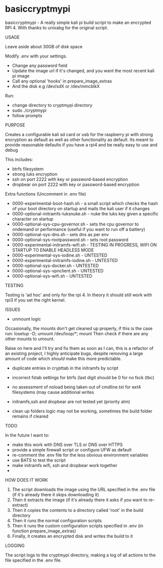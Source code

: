 # basiccryptmypi
basiccryptmypi - A really simple kali pi build script to make an encrypted RPi 4. With thanks to unixabg for the original script.

USAGE

Leave aside about 30GB of disk space 

Modify .env with your settings. 
- Change any password field 
- Update the image url if it's changed, and you want the most recent kali pi image
- Call any optional 'hooks' in prepare_image_extras
- And the disk e.g /dev/sdX or /dev/mmcblkX

Run: 
- change directory to cryptmypi directory
- sudo ./cryptmypi
- follow prompts

PURPOSE

Creates a configurable kali sd card or usb for the raspberry pi with strong encryption as default as well as other functionality as default.
Its meant to provide reasonable defaults if you have a rpi4 and be really easy to use and debug

This includes:
- btrfs filesystem
- strong luks encryption
- ssh on port 2222 with key or password-based encryption
- dropbear on port 2222 with key or password-based encryption

Extra functions (Uncomment in .env file)

- 0000-experimental-boot-hash.sh - a small script which checks the hash of your boot directory on startup and mails the kali user if it changes
- 0000-optional-initramfs-luksnuke.sh - nuke the luks key given a specific character on startup
- 0000-optional-sys-cpu-governor.sh - sets the cpu governor to ondemand or performance (useful if you want to run off a battery)
- 0000-optional-sys-dns.sh - sets dns as per env
- 0000-optional-sys-rootpassword.sh - sets root password
- 0000-experimental-initramfs-wifi.sh - TESTING IN PROGRESS, WIFI ON STARTUP TO ENABLE HEADLESS MODE
- 0000-experimental-sys-iodine.sh - UNTESTED
- 0000-experimental-initramfs-iodine.sh - UNTESTED
- 0000-optional-sys-docker.sh - UNTESTED
- 0000-optional-sys-vpnclient.sh - UNTESTED
- 0000-optional-sys-wifi.sh - UNTESTED

TESTING

Testing is 'ad hoc' and only for the rpi 4. In theory it should still work with rpi3 if you set the right kernel.

ISSUES

- unmount logic

Occasionally, the mounts don't get cleaned up properly, if this is the case run: losetup -D; umount /dev/loop/*; mount
Then check if there are any other mounts to umount.

Raise on here and I'll try and fix them as soon as I can, this is a refactor of an existing project, 
I highly anticipate bugs, despite removing a large amount of code which *should* make this more predictable.

- duplicate entries in crypttab in the initramfs by script

- incorrect fstab settings for btrfs (last digit should be 0 for no fsck (tbc)

- no assessment of noload being taken out of cmdline.txt for ext4 filesystems (may cause additional writes

- initramfs,ssh and dropbear are not tested yet (priority atm)

- clean up folders logic may not be working, sometimes the build folder remains if cleared

TODO

In the future I want to:
- make this work with DNS over TLS or DNS over HTTPS 
- provide a simple firewall script or configure UFW as default
- re-comment the .env file for the less obvious environment variables
- use BATS to test the script
- make initramfs wifi, ssh and dropbear work together
- 

HOW DOES IT WORK

1. The script downloads the image using the URL specified in the .env file (if it's already there it skips downloading it)
2. Then it extracts the image (if it's already there it asks if you want to re-extract)
3. Then it copies the contents to a directory called 'root' in the build directory
4. Then it runs the normal configuration scripts
5. Then it runs the custom configuration scripts specified in .env (in function prepare_image_extras)
6. Finally, it creates an encrypted disk and writes the build to it

LOGGING

The script logs to the cryptmypi directory, making a log of all actions to the file specified in the .env file.
